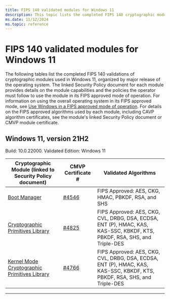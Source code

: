 ```yaml
---
title: FIPS 140 validated modules for Windows 11
description: This topic lists the completed FIPS 140 cryptographic module validations for Windows 11.
ms.date: 11/12/2024
ms.topic: reference
---
```


# FIPS 140 validated modules for Windows 11

The following tables list the completed FIPS 140 validations of cryptographic modules used in Windows 11, organized by major release of the operating system. The linked Security Policy document for each module provides details on the module capabilities and the policies the operator must follow to use the module in its FIPS approved mode of operation. For information on using the overall operating system in its FIPS approved mode, see [Use Windows in a FIPS approved mode of operation](../fips-140-validation.md#use-windows-in-a-fips-approved-mode-of-operation). For details on the FIPS approved algorithms used by each module, including CAVP algorithm certificates, see the module's linked Security Policy document or CMVP module certificate.

## Windows 11, version 21H2

Build: 10.0.22000. Validated Edition: Windows 11

|Cryptographic Module (linked to Security Policy document)|CMVP Certificate #|Validated Algorithms|
|--- |--- |--- |
|[Boot Manager][sp-4546]|[#4546][certificate-4546]|FIPS Approved: AES, CKG, HMAC, PBKDF, RSA, and SHS|
|[Cryptographic Primitives Library][sp-4825]|[#4825][certificate-4825]|FIPS Approved: AES, CKG, CVL, DRBG, DSA, ECDSA, ENT (P), HMAC, KAS, KAS-SSC, KBKDF, KTS, PBKDF, RSA, SHS, and Triple-DES|
|[Kernel Mode Cryptographic Primitives Library][sp-4766]|[#4766][certificate-4766]|FIPS Approved: AES, CKG, CVL, DRBG, DSA, ECDSA, ENT (P), HMAC, KAS, KAS-SSC, KBKDF, KTS, PBKDF, RSA, SHS, and Triple-DES|

---

<!-- Links -->

<!-- CMVP Certificates -->

[certificate-4546]: https://csrc.nist.gov/projects/cryptographic-module-validation-program/certificate/4546
[certificate-4766]: https://csrc.nist.gov/projects/cryptographic-module-validation-program/certificate/4766
[certificate-4825]: https://csrc.nist.gov/projects/cryptographic-module-validation-program/certificate/4825

<!-- Security Policies -->

[sp-4546]: https://csrc.nist.gov/CSRC/media/projects/cryptographic-module-validation-program/documents/security-policies/140sp4546.pdf
[sp-4766]: https://csrc.nist.gov/CSRC/media/projects/cryptographic-module-validation-program/documents/security-policies/140sp4766.pdf
[sp-4825]: https://csrc.nist.gov/CSRC/media/projects/cryptographic-module-validation-program/documents/security-policies/140sp4825.pdf

